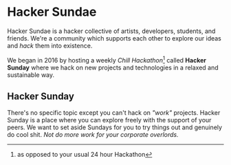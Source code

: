 # Hacker Sundae

Hacker Sundae is a hacker collective of artists, developers, students, and friends. We're a community which supports each other to explore our ideas and *hack* them into existence.

We began in 2016 by hosting a weekly *Chill Hackathon*[^1] called **Hacker Sunday** where we hack on new projects and technologies in a relaxed and sustainable way.

## Hacker Sunday

There's no specific topic except you can't hack on *"work"* projects. Hacker Sunday is a place where you can explore freely with the support of your peers. We want to set aside Sundays for you to try things out and genuinely do cool shit. *Not do more work for your corporate overlords.*

[^1]: as opposed to your usual 24 hour Hackathon
